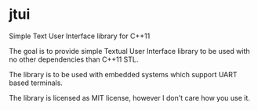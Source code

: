# jtui
Simple Text User Interface library for C++11

The goal is to provide simple Textual User Interface library to be used
with no other dependencies than C++11 STL.

The library is to be used with embedded systems which support UART based
terminals.

The library is licensed as MIT license, however I don't care how you use it.
